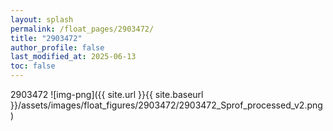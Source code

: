 ```yaml
---
layout: splash
permalink: /float_pages/2903472/
title: "2903472"
author_profile: false
last_modified_at: 2025-06-13
toc: false
---
```

 
2903472
![img-png]({{ site.url }}{{ site.baseurl }}/assets/images/float_figures/2903472/2903472_Sprof_processed_v2.png)
